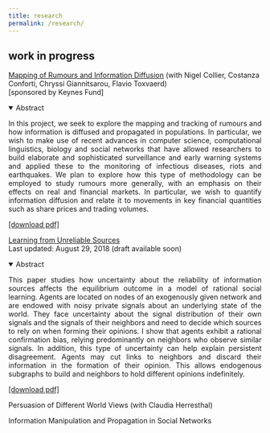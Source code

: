 ```yaml
---
title: research
permalink: /research/
---
```


<!--
## working papers
-->


## work in progress

<a href="" target="_blank">Mapping of Rumours and Information Diffusion</a> (with Nigel Collier, Costanza Conforti, Chryssi Giannitsarou, Flavio Toxvaerd)<br>
[sponsored by Keynes Fund]

<details open>
<summary>Abstract</summary>
<p align="justify"> In this project, we seek to explore the mapping and tracking of rumours and how information is diffused and propagated in populations. In particular, we wish to make use of recent advances in computer science, computational linguistics, biology and social networks that have allowed researchers to build elaborate and sophisticated surveillance and early warning systems and applied these to the monitoring of infectious diseases, riots and earthquakes. We plan to explore how this type of methodology can be employed to study rumours more generally, with an emphasis on their effects on real and financial markets. In particular, we wish to quantify information diffusion and relate it to movements in key financial quantities such as share prices and trading volumes.</p>
</details>
<a href="" target="_blank">[download pdf]</a>

<br>

<a href="" target="_blank">Learning from Unreliable Sources</a> <br>
Last updated: August 29, 2018 (draft available soon)

<details open>
<summary>Abstract</summary>
<p align="justify"> This paper studies how uncertainty about the reliability of information sources affects the equilibrium outcome in a model of rational social learning. Agents are located on nodes of an exogenously given network and are endowed with noisy private signals about an underlying state of the world. They face uncertainty about the signal distribution of their own signals and the signals of their neighbors and need to decide which sources to rely on when forming their opinions.
I show that agents exhibit a rational confirmation bias, relying predominantly on neighbors who observe similar signals. In addition, this type of uncertainty can help explain persistent disagreement. Agents may cut links to neighbors and discard their information in the formation of their opinion. This allows endogenous subgraphs to build and neighbors to hold different opinions indefinitely.</p>
</details>
<a href="" target="_blank">[download pdf]</a>

<!--
<br>

<a href="" target="_blank">Information Manipulation and Propagation in Social Networks</a> <br>
Last updated: September 14, 2017

<details open>
<summary>Abstract</summary>
<p align="justify"> This paper presents a model of a manipulator trying to influence the collective decision of a population of agents. The novelty is to capture Bayesian persuasion followed by information diffusion in a network. Unbiased agents want the collective decision to match an unknown state of the world, while biased agents share the preferences of the manipulator. The manipulator controls the distribution of a signal. Agents communicate at a cheap talk stage. The manipulator faces a trade-off between a higher degree manipulation and higher information diffusion. The optimal degree of manipulation is inversely related to the density of biased agents. </p>
</details>
<a href="" target="_blank">[download pdf]</a>
--->

<br>

Persuasion of Different World Views (with Claudia Herresthal)

Information Manipulation and Propagation in Social Networks
